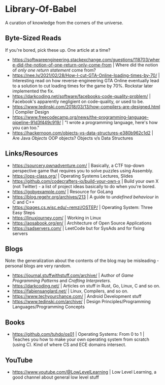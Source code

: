 # Library-Of-Babel
A curation of knowledge from the corners of the universe.

## Byte-Sized Reads
If you're bored, pick these up. One article at a time?
- https://softwareengineering.stackexchange.com/questions/118703/where-did-the-notion-of-one-return-only-come-from | Where did the notion of _only one return statement_ come from?
- https://nee.lv/2021/02/28/How-I-cut-GTA-Online-loading-times-by-70/ | Interesting read on how reverse-engineering GTA Online eventually lead to a solution to cut loading times for the game by 70%. Rockstar later implemented the fix.
- https://darkcoding.net/software/facebooks-code-quality-problem/ | Facebook's apparently negligient on code-quality, or used to be.
- https://www.tedinski.com/2018/03/13/how-compilers-are-designed.html | Compiler Design
- https://www.freecodecamp.org/news/the-programming-language-pipeline-91d3f449c919/ | "I wrote a programming language, here's how you can too."
- https://hackernoon.com/objects-vs-data-structures-e380b962c1d2 | Are Java _Objects_ OOP objects? Objects v/s Data Structures
  

## Links/Resources
- https://sourcery.pwnadventure.com/ | Basically, a CTF top-down perspective game that requires you to solve puzzles using Assembly.
- https://ops-class.org/ | Operating Systems Lectures, Slides
- https://github.com/codecrafters-io/build-your-own-x | Build your own X (not Twitter) - a list of project ideas basically to do when you're bored.
- https://gobyexample.com/ | Resource for GoLang 
- https://blog.regehr.org/archives/213 | A guide to _undefined behaviour_ in C and C++
- https://pages.cs.wisc.edu/~remzi/OSTEP/ | Operating System: Three Easy Steps
- https://linuxjourney.com/ | Working in Linux
- https://aosabook.org/en/ | Architecture of Open Source Applications
- https://sadservers.com/ | LeetCode but for SysAds and for fixing servers
  

## Blogs
Note: the generalization about the contents of the blog may be misleading - personal blogs are very random.
- https://journal.stuffwithstuff.com/archive/ | Author of _Game Programming Patterns_ and _Crafting Interpreters_.
- https://darkcoding.net/ | Articles on stuff in Rust, Go, Linux, C and so on.
- https://fabiensanglard.net/ | Linux, Compilers, and so on.
- https://www.techyourchance.com/ | Android Development stuff
- https://www.tedinski.com/archive/ | Design Principles/Programming Languages/Programming Concepts

## Books
- https://github.com/tuhdo/os01 | Operating Systems: From 0 to 1 | Teaches you how to make your own operating system from scratch (using C). Kind of where CS and ECE domains intersect.

## YouTube 
- https://www.youtube.com/@LowLevelLearning | Low Level Learning, a good channel about general low level stuff 


